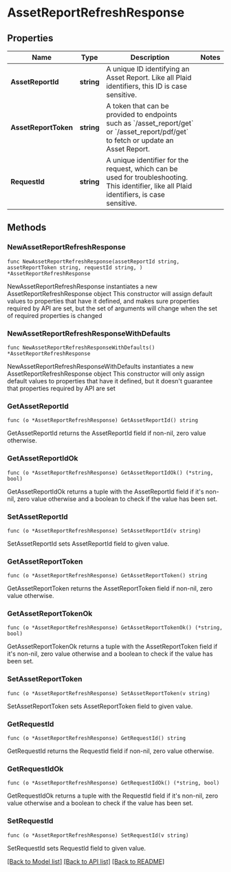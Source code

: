 # AssetReportRefreshResponse

## Properties

Name | Type | Description | Notes
------------ | ------------- | ------------- | -------------
**AssetReportId** | **string** | A unique ID identifying an Asset Report. Like all Plaid identifiers, this ID is case sensitive. | 
**AssetReportToken** | **string** | A token that can be provided to endpoints such as &#x60;/asset_report/get&#x60; or &#x60;/asset_report/pdf/get&#x60; to fetch or update an Asset Report. | 
**RequestId** | **string** | A unique identifier for the request, which can be used for troubleshooting. This identifier, like all Plaid identifiers, is case sensitive. | 

## Methods

### NewAssetReportRefreshResponse

`func NewAssetReportRefreshResponse(assetReportId string, assetReportToken string, requestId string, ) *AssetReportRefreshResponse`

NewAssetReportRefreshResponse instantiates a new AssetReportRefreshResponse object
This constructor will assign default values to properties that have it defined,
and makes sure properties required by API are set, but the set of arguments
will change when the set of required properties is changed

### NewAssetReportRefreshResponseWithDefaults

`func NewAssetReportRefreshResponseWithDefaults() *AssetReportRefreshResponse`

NewAssetReportRefreshResponseWithDefaults instantiates a new AssetReportRefreshResponse object
This constructor will only assign default values to properties that have it defined,
but it doesn't guarantee that properties required by API are set

### GetAssetReportId

`func (o *AssetReportRefreshResponse) GetAssetReportId() string`

GetAssetReportId returns the AssetReportId field if non-nil, zero value otherwise.

### GetAssetReportIdOk

`func (o *AssetReportRefreshResponse) GetAssetReportIdOk() (*string, bool)`

GetAssetReportIdOk returns a tuple with the AssetReportId field if it's non-nil, zero value otherwise
and a boolean to check if the value has been set.

### SetAssetReportId

`func (o *AssetReportRefreshResponse) SetAssetReportId(v string)`

SetAssetReportId sets AssetReportId field to given value.


### GetAssetReportToken

`func (o *AssetReportRefreshResponse) GetAssetReportToken() string`

GetAssetReportToken returns the AssetReportToken field if non-nil, zero value otherwise.

### GetAssetReportTokenOk

`func (o *AssetReportRefreshResponse) GetAssetReportTokenOk() (*string, bool)`

GetAssetReportTokenOk returns a tuple with the AssetReportToken field if it's non-nil, zero value otherwise
and a boolean to check if the value has been set.

### SetAssetReportToken

`func (o *AssetReportRefreshResponse) SetAssetReportToken(v string)`

SetAssetReportToken sets AssetReportToken field to given value.


### GetRequestId

`func (o *AssetReportRefreshResponse) GetRequestId() string`

GetRequestId returns the RequestId field if non-nil, zero value otherwise.

### GetRequestIdOk

`func (o *AssetReportRefreshResponse) GetRequestIdOk() (*string, bool)`

GetRequestIdOk returns a tuple with the RequestId field if it's non-nil, zero value otherwise
and a boolean to check if the value has been set.

### SetRequestId

`func (o *AssetReportRefreshResponse) SetRequestId(v string)`

SetRequestId sets RequestId field to given value.



[[Back to Model list]](../README.md#documentation-for-models) [[Back to API list]](../README.md#documentation-for-api-endpoints) [[Back to README]](../README.md)


